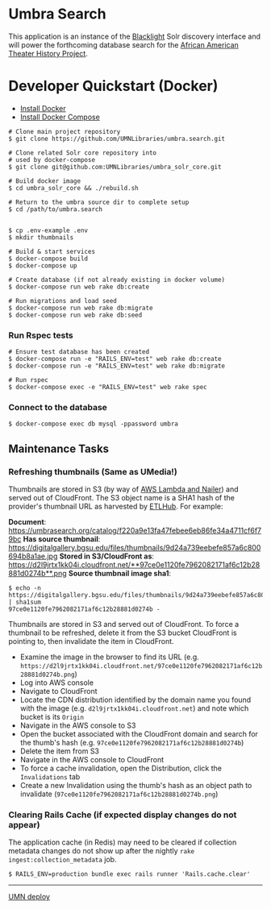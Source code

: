 Umbra Search
======


This application is an instance of the [Blacklight](https://github.com/projectblacklight/blacklight) Solr discovery interface and will power the forthcoming database search for the [African American Theater History Project](https://www.lib.umn.edu/about/digitalgivens/).

# Developer Quickstart (Docker)

* [Install Docker](https://docs.docker.com/engine/installation)
* [Install Docker Compose](https://docs.docker.com/compose/)

```shell
# Clone main project repository
$ git clone https://github.com/UMNLibraries/umbra.search.git

# Clone related Solr core repository into
# used by docker-compose
$ git clone git@github.com:UMNLibraries/umbra_solr_core.git

# Build docker image
$ cd umbra_solr_core && ./rebuild.sh

# Return to the umbra source dir to complete setup
$ cd /path/to/umbra.search


$ cp .env-example .env
$ mkdir thumbnails

# Build & start services
$ docker-compose build
$ docker-compose up

# Create database (if not already existing in docker volume)
$ docker-compose run web rake db:create

# Run migrations and load seed
$ docker-compose run web rake db:migrate
$ docker-compose run web rake db:seed
```

### Run Rspec tests
```shell
# Ensure test database has been created
$ docker-compose run -e "RAILS_ENV=test" web rake db:create
$ docker-compose run -e "RAILS_ENV=test" web rake db:migrate

# Run rspec
$ docker-compose exec -e "RAILS_ENV=test" web rake spec
```

### Connect to the database
```shell
$ docker-compose exec db mysql -ppassword umbra
```

## Maintenance Tasks
### Refreshing thumbnails (Same as UMedia!)

Thumbnails are stored in S3 (by way of [AWS Lambda and Nailer](https://github.umn.edu/Libraries/nailer)) and served out of CloudFront. The S3 object name is a SHA1 hash of the provider's thumbnail URL as harvested by [ETLHub](https://github.umn.edu/Libraries/etlhub). For example:

**Document**: https://umbrasearch.org/catalog/f220a9e13fa47febee6eb86fe34a4711cf6f79bc
**Has source thumbnail**: https://digitalgallery.bgsu.edu/files/thumbnails/9d24a739eebefe857a6c800694b8a1ae.jpg
**Stored in S3/CloudFront as**: https://d2l9jrtx1kk04i.cloudfront.net/**97ce0e1120fe7962082171af6c12b28881d0274b**.png
**Source thumbnail image sha1**:

```shell
$ echo -n https://digitalgallery.bgsu.edu/files/thumbnails/9d24a739eebefe857a6c800694b8a1ae.jpg | sha1sum
97ce0e1120fe7962082171af6c12b28881d0274b -
```

Thumbnails are stored in S3 and served out of CloudFront. To force a thumbnail
to be refreshed, delete it from the S3 bucket CloudFront is pointing to, then
invalidate the item in CloudFront.

- Examine the image in the browser to find its URL (e.g.
  `https://d2l9jrtx1kk04i.cloudfront.net/97ce0e1120fe7962082171af6c12b28881d0274b.png`)
- Log into AWS console
- Navigate to CloudFront
- Locate the CDN distribution identified by the domain name you found with the
  image (e.g. `d2l9jrtx1kk04i.cloudfront.net`) and note which bucket is its
  `Origin`
- Navigate in the AWS console to S3
- Open the bucket associated with the CloudFront domain and search for the
  thumb's hash (e.g. `97ce0e1120fe7962082171af6c12b28881d0274b`)
- Delete the item from S3
- Navigate in the AWS console to CloudFront
- To force a cache invalidation, open the Distribution, click the
  `Invalidations` tab
- Create a new Invalidation using the thumb's hash as an object path to
  invalidate (`97ce0e1120fe7962082171af6c12b28881d0274b.png`)

### Clearing Rails Cache (if expected display changes do not appear)
The application cache (in Redis) may need to be cleared if collection metadata
changes do not show up after the nightly `rake ingest:collection_metadata` job.

```
$ RAILS_ENV=production bundle exec rails runner 'Rails.cache.clear'
```

----
[UMN deploy](https://github.umn.edu/Libraries/umbra-deploy)
